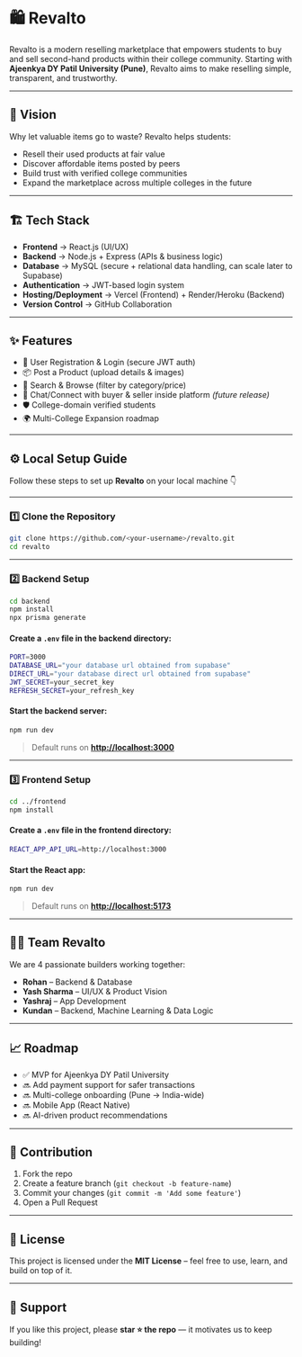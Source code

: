 # 🛍️ Revalto

Revalto is a modern reselling marketplace that empowers students to buy and sell second-hand products within their college community. Starting with **Ajeenkya DY Patil University (Pune)**, Revalto aims to make reselling simple, transparent, and trustworthy.  

---

## 🚀 Vision

Why let valuable items go to waste? Revalto helps students:  
- Resell their used products at fair value  
- Discover affordable items posted by peers  
- Build trust with verified college communities  
- Expand the marketplace across multiple colleges in the future  

---

## 🏗️ Tech Stack

- **Frontend** → React.js (UI/UX)  
- **Backend** → Node.js + Express (APIs & business logic)  
- **Database** → MySQL (secure + relational data handling, can scale later to Supabase)  
- **Authentication** → JWT-based login system  
- **Hosting/Deployment** → Vercel (Frontend) + Render/Heroku (Backend)  
- **Version Control** → GitHub Collaboration  

---

## ✨ Features

- 📝 User Registration & Login (secure JWT auth)  
- 📦 Post a Product (upload details & images)  
- 🔎 Search & Browse (filter by category/price)  
- 💬 Chat/Connect with buyer & seller inside platform *(future release)*  
- 🛡️ College-domain verified students  
- 🌍 Multi-College Expansion roadmap  

---

## ⚙️ Local Setup Guide

Follow these steps to set up **Revalto** on your local machine 👇

---

### 1️⃣ Clone the Repository

```bash
git clone https://github.com/<your-username>/revalto.git
cd revalto
```

---

### 2️⃣ Backend Setup

```bash
cd backend
npm install
npx prisma generate
```

#### Create a `.env` file in the backend directory:

```bash
PORT=3000
DATABASE_URL="your database url obtained from supabase"
DIRECT_URL="your database direct url obtained from supabase"
JWT_SECRET=your_secret_key
REFRESH_SECRET=your_refresh_key
```

#### Start the backend server:

```bash
npm run dev
```

> Default runs on **[http://localhost:3000](http://localhost:3000)**

---

### 3️⃣ Frontend Setup

```bash
cd ../frontend
npm install
```

#### Create a `.env` file in the frontend directory:

```bash
REACT_APP_API_URL=http://localhost:3000
```

#### Start the React app:

```bash
npm run dev
```

> Default runs on **[http://localhost:5173](http://localhost:5173)**

---

## 👨‍💻 Team Revalto

We are 4 passionate builders working together:  
- **Rohan** – Backend & Database  
- **Yash Sharma** – UI/UX & Product Vision  
- **Yashraj** – App Development  
- **Kundan** – Backend, Machine Learning & Data Logic  

---

## 📈 Roadmap

- ✅ MVP for Ajeenkya DY Patil University  
- 🔜 Add payment support for safer transactions  
- 🔜 Multi-college onboarding (Pune → India-wide)  
- 🔜 Mobile App (React Native)  
- 🔜 AI-driven product recommendations  

---

## 🤝 Contribution

1. Fork the repo  
2. Create a feature branch (`git checkout -b feature-name`)  
3. Commit your changes (`git commit -m 'Add some feature'`)  
4. Open a Pull Request  

---

## 📄 License

This project is licensed under the **MIT License** – feel free to use, learn, and build on top of it.  

---

## 🌟 Support

If you like this project, please **star ⭐ the repo** — it motivates us to keep building!
